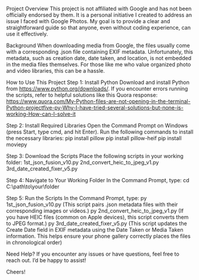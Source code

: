 Project Overview
This project is not affiliated with Google and has not been officially endorsed by them. It is a personal initiative I created to address an issue I faced with Google Photos. My goal is to provide a clear and straightforward guide so that anyone, even without coding experience, can use it effectively.

Background
When downloading media from Google, the files usually come with a corresponding .json file containing EXIF metadata. Unfortunately, this metadata, such as creation date, date taken, and location, is not embedded in the media files themselves. For those like me who value organized photo and video libraries, this can be a hassle.

How to Use This Project
Step 1: Install Python
Download and install Python from https://www.python.org/downloads/.
If you encounter errors running the scripts, refer to helpful solutions like this Quora response: https://www.quora.com/My-Python-files-are-not-opening-in-the-terminal-Python-projectfive-py-Why-I-have-tried-several-solutions-but-none-is-working-How-can-I-solve-it

Step 2: Install Required Libraries
Open the Command Prompt on Windows (press Start, type cmd, and hit Enter).
Run the following commands to install the necessary libraries:
pip install pillow
pip install pillow-heif
pip install moviepy

Step 3: Download the Scripts
Place the following scripts in your working folder:
1st_json_fusion_v10.py
2nd_convert_heic_to_jpeg_v1.py
3rd_date_created_fixer_v5.py

Step 4: Navigate to Your Working Folder
In the Command Prompt, type:
cd C:\path\to\your\folder

Step 5: Run the Scripts
In the Command Prompt, type:
py 1st_json_fusion_v10.py (This script pairs .json metadata files with their corresponding images or videos.)
py 2nd_convert_heic_to_jpeg_v1.py (If you have HEIC files (common on Apple devices), this script converts them to JPEG format.)
py 3rd_date_created_fixer_v5.py (This script updates the Create Date field in EXIF metadata using the Date Taken or Media Taken information. This helps ensure your phone gallery correctly places the files in chronological order)

Need Help?
If you encounter any issues or have questions, feel free to reach out. I’d be happy to assist!

Cheers!

